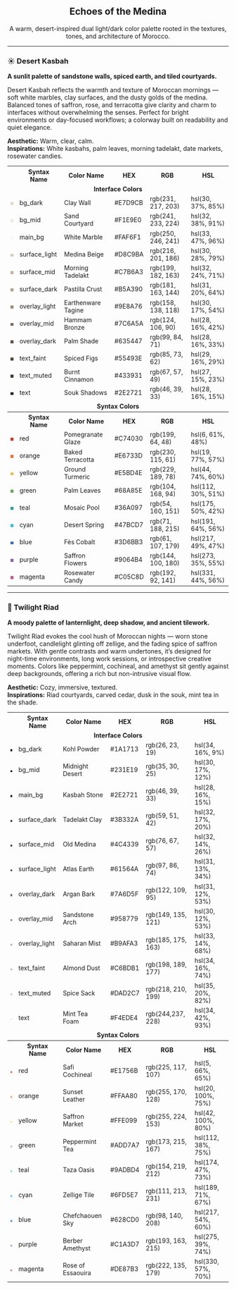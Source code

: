 <div id="intro">
<center>
<h2>Echoes of the Medina </h2>
<p>A warm, desert-inspired dual light/dark color palette rooted in the textures, tones, and architecture of Morocco.</p>
</center>
</div>
<hr>
<div id="light-theme">
<h3>☀️ Desert Kasbah</h3>
<p><b>A sunlit palette of sandstone walls, spiced earth, and tiled courtyards.</b></p>
<div id="light-theme-philosophy">
<p>Desert Kasbah reflects the warmth and texture of Moroccan mornings — soft white marbles, clay surfaces, and the dusty golds of the medina. Balanced tones of saffron, rose, and terracotta give clarity and charm to interfaces without overwhelming the senses. Perfect for bright environments or day-focused workflows; a colorway built on readability and quiet elegance.</p>
<p><b>Aesthetic:</b> Warm, clear, calm.<br>
<b>Inspirations:</b> White kasbahs, palm leaves, morning tadelakt, date markets, rosewater candies.<p>
</div>
<table>
    <tr>
    <th></th>
    <th>Syntax Name</th>
    <th>Color Name</th>
    <th>HEX</th>
    <th>RGB</th>
    <th>HSL</th>
    </tr>
    <tr>
        <td colspan=6><center><b>Interface Colors</b></center></td>
    </tr>
    <tr>
        <td><img src="images/palette_squares/light/01_bg_dark.png" width="23"/></td>
        <td>bg_dark</td>
        <td>Clay Wall</td>
        <td>#E7D9CB</td>
        <td>rgb(231, 217, 203)</td>
        <td>hsl(30, 37%, 85%)</td>
    </tr>
    <tr>
        <td><img src="images/palette_squares/light/02_bg_mid.png" width="23"/></td>
        <td>bg_mid</td>
        <td>Sand Courtyard</td>
        <td>#F1E9E0</td>
        <td>rgb(241, 233, 224)</td>
        <td>hsl(32, 38%, 91%)</td>
    </tr>
    <tr>
        <td><img src="images/palette_squares/light/03_main_bg.png" width="23"/></td>
        <td>main_bg</td>
        <td>White Marble</td>
        <td>#FAF6F1</td>
        <td>rgb(250, 246, 241)</td>
        <td>hsl(33, 47%, 96%)</td>
    </tr>
    <tr>
        <td><img src="images/palette_squares/light/04_surface_light.png" width="23"/></td>
        <td>surface_light</td>
        <td>Medina Beige</td>
        <td>#D8C9BA</td>
        <td>rgb(216, 201, 186)</td>
        <td>hsl(30, 28%, 79%)</td>
    </tr>
    <tr>
        <td><img src="images/palette_squares/light/05_surface_mid.png" width="23"/></td>
        <td>surface_mid</td>
        <td>Morning Tadelakt</td>
        <td>#C7B6A3</td>
        <td>rgb(199, 182, 163)</td>
        <td>hsl(32, 24%, 71%)</td>
    </tr>
    <tr>
        <td><img src="images/palette_squares/light/06_surface_dark.png" width="23"/></td>
        <td>surface_dark</td>
        <td>Pastilla Crust</td>
        <td>#B5A390</td>
        <td>rgb(181, 163, 144)</td>
        <td>hsl(31, 20%, 64%)</td>
    </tr>
    <tr>
        <td><img src="images/palette_squares/light/07_overlay_light.png" width="23"/></td>
        <td>overlay_light</td>
        <td>Earthenware Tagine</td>
        <td>#9E8A76</td>
        <td>rgb(158, 138, 118)</td>
        <td>hsl(30, 17%, 54%)</td>
    </tr>
    <tr>
        <td><img src="images/palette_squares/light/08_overlay_mid.png" width="23"/></td>
        <td>overlay_mid</td>
        <td>Hammam Bronze</td>
        <td>#7C6A5A</td>
        <td>rgb(124, 106, 90)</td>
        <td>hsl(28, 16%, 42%)</td>
    </tr>
    <tr>
        <td><img src="images/palette_squares/light/09_overlay_dark.png" width="23"/></td>
        <td>overlay_dark</td>
        <td>Palm Shade</td>
        <td>#635447</td>
        <td>rgb(99, 84, 71)</td>
        <td>hsl(28, 16%, 33%)</td>
    </tr>
    <tr>
        <td><img src="images/palette_squares/light/10_text_faint.png" width="23"/></td>
        <td>text_faint</td>
        <td>Spiced Figs</td>
        <td>#55493E</td>
        <td>rgb(85, 73, 62)</td>
        <td>hsl(29, 16%, 29%)</td>
    </tr>
    <tr>
        <td><img src="images/palette_squares/light/11_text_muted.png" width="23"/></td>
        <td>text_muted</td>
        <td>Burnt Cinnamon</td>
        <td>#433931</td>
        <td>rgb(67, 57, 49)</td>
        <td>hsl(27, 15%, 23%)</td>
    </tr>
    <tr>
        <td><img src="images/palette_squares/light/12_text.png" width="23"/></td>
        <td>text</td>
        <td>Souk Shadows</td>
        <td>#2E2721</td>
        <td>rgb(46, 39, 33)</td>
        <td>hsl(28, 16%, 15%)</td>
    </tr>
    <tr>
        <td colspan=6><center><b>Syntax Colors</b></center></td>
    </tr>
    <tr>
    <th></th>
    <th>Syntax Name</th>
    <th>Color Name</th>
    <th>HEX</th>
    <th>RGB</th>
    <th>HSL</th>
    </tr>
    <tr>
        <td><img src="images/palette_squares/light/13_red.png" width="23"/></td>
        <td>red</td>
        <td>Pomegranate Glaze</td>
        <td>#C74030</td>
        <td>rgb(199, 64, 48)</td>
        <td>hsl(6, 61%, 48%)</td>
    </tr>
    <tr>
        <td><img src="images/palette_squares/light/14_orange.png" width="23"/></td>
        <td>orange</td>
        <td>Baked Terracotta</td>
        <td>#E6733D</td>
        <td>rgb(230, 115, 61)</td>
        <td>hsl(19, 77%, 57%)</td>
    </tr>
    <tr>
        <td><img src="images/palette_squares/light/15_yellow.png" width="23"/></td>
        <td>yellow</td>
        <td>Ground Turmeric</td>
        <td>#E5BD4E</td>
        <td>rgb(229, 189, 78)</td>
        <td>hsl(44, 74%, 60%)</td>
    </tr>
    <tr>
        <td><img src="images/palette_squares/light/16_green.png" width="23"/></td>
        <td>green</td>
        <td>Palm Leaves</td>
        <td>#68A85E</td>
        <td>rgb(104, 168, 94)</td>
        <td>hsl(112, 30%, 51%)</td>
    </tr>
    <tr>
        <td><img src="images/palette_squares/light/17_teal.png" width="23"/></td>
        <td>teal</td>
        <td>Mosaic Pool</td>
        <td>#36A097</td>
        <td>rgb(54, 160, 151)</td>
        <td>hsl(175, 50%, 42%)</td>
    </tr>
    <tr>
        <td><img src="images/palette_squares/light/18_cyan.png" width="23"/></td>
        <td>cyan</td>
        <td>Desert Spring</td>
        <td>#47BCD7</td>
        <td>rgb(71, 188, 215)</td>
        <td>hsl(191, 64%, 56%)</td>
    </tr>
    <tr>
        <td><img src="images/palette_squares/light/19_blue.png" width="23"/></td>
        <td>blue</td>
        <td>Fès Cobalt</td>
        <td>#3D6BB3</td>
        <td>rgb(61, 107, 179)</td>
        <td>hsl(217, 49%, 47%)</td>
    </tr>
    <tr>
        <td><img src="images/palette_squares/light/20_purple.png" width="23"/></td>
        <td>purple</td>
        <td>Saffron Flowers</td>
        <td>#9064B4</td>
        <td>rgb(144, 100, 180)</td>
        <td>hsl(273, 35%, 55%)</td>
    </tr>
    <tr>
        <td><img src="images/palette_squares/light/21_magenta.png" width="23"/></td>
        <td>magenta</td>
        <td>Rosewater Candy</td>
        <td>#C05C8D</td>
        <td>rgb(192, 92, 141)</td>
        <td>hsl(331, 44%, 56%)</td>
    </tr>
</table>
</div>
<hr>
<div id="dark-theme">
<h3>🌙 Twilight Riad</h3>
<p><b>A moody palette of lanternlight, deep shadow, and ancient tilework.</b></p>
<div id="dark-theme-philosophy">
<p>Twilight Riad evokes the cool hush of Moroccan nights — worn stone underfoot, candlelight glinting off zellige, and the fading spice of saffron markets. With gentle contrasts and warm undertones, it’s designed for night-time environments, long work sessions, or introspective creative moments. Colors like peppermint, cochineal, and amethyst sit gently against deep backgrounds, offering a rich but non-intrusive visual flow.</p>
<p><b>Aesthetic:</b> Cozy, immersive, textured.<br>
<b>Inspirations:</b> Riad courtyards, carved cedar, dusk in the souk, mint tea in the shade.<p>
</div>
<table>
    <tr>
    <th></th>
    <th>Syntax Name</th>
    <th>Color Name</th>
    <th>HEX</th>
    <th>RGB</th>
    <th>HSL</th>
    </tr>
    <tr>
        <td colspan=6><center><b>Interface Colors</b></center></td>
    </tr>
    <tr>
        <td><img src="images/palette_squares/dark/01_bg_dark.png" width="23"/></td>
        <td>bg_dark</td>
        <td>Kohl Powder</td>
        <td>#1A1713</td>
        <td>rgb(26, 23, 19)</td>
        <td>hsl(34, 16%, 9%)</td>
    </tr>
    <tr>
        <td><img src="images/palette_squares/dark/02_bg_mid.png" width="23"/></td>
        <td>bg_mid</td>
        <td>Midnight Desert</td>
        <td>#231E19</td>
        <td>rgb(35, 30, 25)</td>
        <td>hsl(30, 17%, 12%)</td>
    </tr>
    <tr>
        <td><img src="images/palette_squares/dark/03_main_bg.png" width="23"/></td>
        <td>main_bg</td>
        <td>Kasbah Stone</td>
        <td>#2E2721</td>
        <td>rgb(46, 39, 33)</td>
        <td>hsl(28, 16%, 15%)</td>
    </tr>
    <tr>
        <td><img src="images/palette_squares/dark/04_surface_dark.png" width="23"/></td>
        <td>surface_dark</td>
        <td>Tadelakt Clay</td>
        <td>#3B332A</td>
        <td>rgb(59, 51, 42)</td>
        <td>hsl(32, 17%, 20%)</td>
    </tr>
    <tr>
        <td><img src="images/palette_squares/dark/05_surface_mid.png" width="23"/></td>
        <td>surface_mid</td>
        <td>Old Medina</td>
        <td>#4C4339</td>
        <td>rgb(76, 67, 57)</td>
        <td>hsl(32, 14%, 26%)</td>
    </tr>
    <tr>
        <td><img src="images/palette_squares/dark/06_surface_light.png" width="23"/></td>
        <td>surface_light</td>
        <td>Atlas Earth</td>
        <td>#61564A</td>
        <td>rgb(97, 86, 74)</td>
        <td>hsl(31, 13%, 34%)</td>
    </tr>
    <tr>
        <td><img src="images/palette_squares/dark/07_overlay_dark.png" width="23"/></td>
        <td>overlay_dark</td>
        <td>Argan Bark</td>
        <td>#7A6D5F</td>
        <td>rgb(122, 109, 95)</td>
        <td>hsl(31, 12%, 53%)</td>
    </tr>
    <tr>
        <td><img src="images/palette_squares/dark/08_overlay_mid.png" width="23"/></td>
        <td>overlay_mid</td>
        <td>Sandstone Arch</td>
        <td>#958779</td>
        <td>rgb(149, 135, 121)</td>
        <td>hsl(30, 12%, 53%)</td>
    </tr>
    <tr>
        <td><img src="images/palette_squares/dark/09_overlay_light.png" width="23"/></td>
        <td>overlay_light</td>
        <td>Saharan Mist</td>
        <td>#B9AFA3</td>
        <td>rgb(185, 175, 163)</td>
        <td>hsl(33, 14%, 68%)</td>
    </tr>
    <tr>
        <td><img src="images/palette_squares/dark/10_text_faint.png" width="23"/></td>
        <td>text_faint</td>
        <td>Almond Dust</td>
        <td>#C6BDB1</td>
        <td>rgb(198, 189, 177)</td>
        <td>hsl(34, 16%, 74%)</td>
    </tr>
    <tr>
        <td><img src="images/palette_squares/dark/11_text_muted.png" width="23"/></td>
        <td>text_muted</td>
        <td>Spice Sack</td>
        <td>#DAD2C7</td>
        <td>rgb(218, 210, 199)</td>
        <td>hsl(35, 20%, 82%)</td>
    </tr>
    <tr>
        <td><img src="images/palette_squares/dark/12_text.png" width="23"/></td>
        <td>text</td>
        <td>Mint Tea Foam</td>
        <td>#F4EDE4</td>
        <td>rgb(244,237, 228)</td>
        <td>hsl(34, 42%, 93%)</td>
    </tr>
    <tr>
        <td colspan=6><center><b>Syntax Colors</b></center></td>
    </tr>
    <tr>
    <th></th>
    <th>Syntax Name</th>
    <th>Color Name</th>
    <th>HEX</th>
    <th>RGB</th>
    <th>HSL</th>
    </tr>
    <tr>
        <td><img src="images/palette_squares/dark/13_red.png" width="23"/></td>
        <td>red</td>
        <td>Safi Cochineal</td>
        <td>#E1756B</td>
        <td>rgb(225, 117, 107)</td>
        <td>hsl(5, 66%, 65%)</td>
    </tr>
    <tr>
        <td><img src="images/palette_squares/dark/14_orange.png" width="23"/></td>
        <td>orange</td>
        <td>Sunset Leather</td>
        <td>#FFAA80</td>
        <td>rgb(255, 170, 128)</td>
        <td>hsl(20, 100%, 75%)</td>
    </tr>
    <tr>
        <td><img src="images/palette_squares/dark/15_yellow.png" width="23"/></td>
        <td>yellow</td>
        <td>Saffron Market</td>
        <td>#FFE099</td>
        <td>rgb(255, 224, 153)</td>
        <td>hsl(42, 100%, 80%)</td>
    </tr>
    <tr>
        <td><img src="images/palette_squares/dark/16_green.png" width="23"/></td>
        <td>green</td>
        <td>Peppermint Tea</td>
        <td>#ADD7A7</td>
        <td>rgb(173, 215, 167)</td>
        <td>hsl(112, 38%, 75%)</td>
    </tr>
    <tr>
        <td><img src="images/palette_squares/dark/17_teal.png" width="23"/></td>
        <td>teal</td>
        <td>Taza Oasis</td>
        <td>#9ADBD4</td>
        <td>rgb(154, 219, 212)</td>
        <td>hsl(174, 47%, 73%)</td>
    </tr>
    <tr>
        <td><img src="images/palette_squares/dark/18_cyan.png" width="23"/></td>
        <td>cyan</td>
        <td>Zellige Tile</td>
        <td>#6FD5E7</td>
        <td>rgb(111, 213, 231)</td>
        <td>hsl(189, 71%, 67%)</td>
    </tr>
    <tr>
        <td><img src="images/palette_squares/dark/19_blue.png" width="23"/></td>
        <td>blue</td>
        <td>Chefchaouen Sky</td>
        <td>#628CD0</td>
        <td>rgb(98, 140, 208)</td>
        <td>hsl(217, 54%, 60%)</td>
    </tr>
    <tr>
        <td><img src="images/palette_squares/dark/20_purple.png" width="23"/></td>
        <td>purple</td>
        <td>Berber Amethyst</td>
        <td>#C1A3D7</td>
        <td>rgb(193, 163, 215)</td>
        <td>hsl(275, 39%, 74%)</td>
    </tr>
    <tr>
        <td><img src="images/palette_squares/dark/21_magenta.png" width="23"/></td>
        <td>magenta</td>
        <td>Rose of Essaouira</td>
        <td>#DE87B3</td>
        <td>rgb(222, 135, 179)</td>
        <td>hsl(330, 57%, 70%)</td>
    </tr>
</table>
